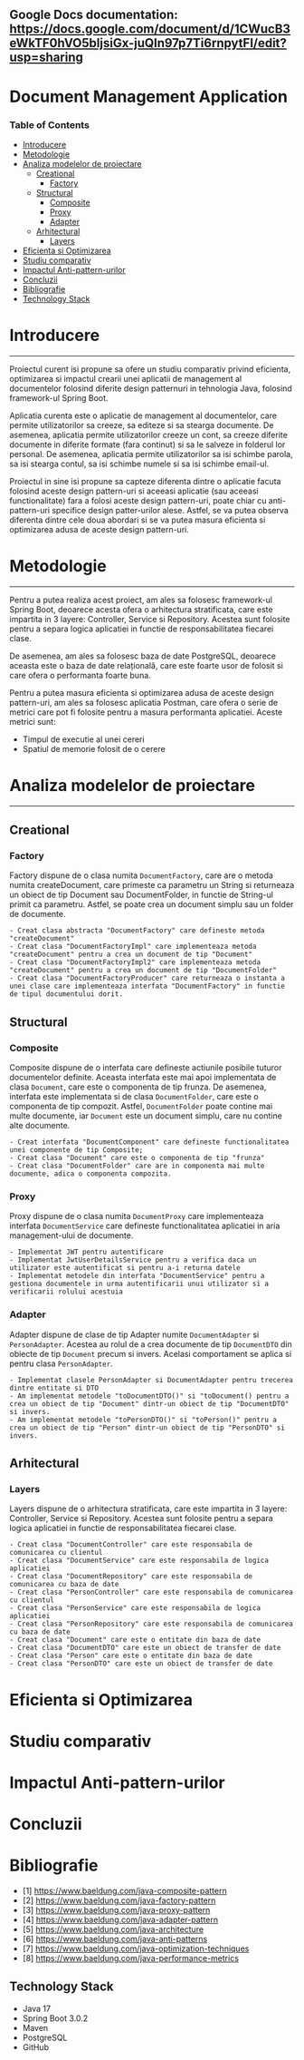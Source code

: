 ## Google Docs documentation: https://docs.google.com/document/d/1CWucB3eWkTF0hVO5bljsiGx-juQIn97p7Ti6rnpytFI/edit?usp=sharing
# Document Management Application

### Table of Contents
- [Introducere](#introducere)
- [Metodologie](#metodologie)
- [Analiza modelelor de proiectare](#analiza-modelelor-de-proiectare)
    - [Creational](#creational)
        - [Factory](#factory)
    - [Structural](#structural)
        - [Composite](#composite)
        - [Proxy](#proxy)
        - [Adapter](#adapter)
    - [Arhitectural](#arhitectural)
        - [Layers](#layers)
- [Eficienta si Optimizarea](#eficienta-si-optimizarea)
- [Studiu comparativ](#studiu-comparativ)
- [Impactul Anti-pattern-urilor](#impactul-anti-pattern-urilor)
- [Concluzii](#concluzii)
- [Bibliografie](#bibliografie)
- [Technology Stack](#technology-stack)
# Introducere
_________________________________________________________
Proiectul curent isi propune sa ofere un studiu comparativ privind eficienta, optimizarea si impactul crearii unei aplicatii de management al documentelor folosind diferite design patternuri in tehnologia Java, folosind framework-ul Spring Boot.

Aplicatia curenta este o aplicatie de management al documentelor, care permite utilizatorilor sa creeze, sa editeze si sa stearga documente. De asemenea, aplicatia permite utilizatorilor creeze un cont, sa creeze diferite documente in diferite formate (fara continut) si sa le salveze in folderul lor personal. De asemenea, aplicatia permite utilizatorilor sa isi schimbe parola, sa isi stearga contul, sa isi schimbe numele si sa isi schimbe email-ul.

Proiectul in sine isi propune sa capteze diferenta dintre o aplicatie facuta folosind aceste design pattern-uri si aceeasi aplicatie (sau aceeasi functionalitate) fara a folosi aceste design pattern-uri, poate chiar cu anti-pattern-uri specifice design patter-urilor alese. 
Astfel, se va putea observa diferenta dintre cele doua abordari si se va putea masura eficienta si optimizarea adusa de aceste design pattern-uri.

# Metodologie
_________________________________________________________
Pentru a putea realiza acest proiect, am ales sa folosesc framework-ul Spring Boot, deoarece acesta ofera o arhitectura stratificata, care este impartita in 3 layere: Controller, Service si Repository. Acestea sunt folosite pentru a separa logica aplicatiei in functie de responsabilitatea fiecarei clase.

De asemenea, am ales sa folosesc baza de date PostgreSQL, deoarece aceasta este o baza de date relațională, care este foarte usor de folosit si care ofera o performanta foarte buna.

Pentru a putea masura eficienta si optimizarea adusa de aceste design pattern-uri, am ales sa folosesc aplicatia Postman, care ofera o serie de metrici care pot fi folosite pentru a masura performanta aplicatiei. Aceste metrici sunt:
* Timpul de executie al unei cereri
* Spatiul de memorie folosit de o cerere
# Analiza modelelor de proiectare
_________________________________________________________
## Creational
### Factory
Factory dispune de o clasa numita `DocumentFactory`, care are o metoda numita createDocument, care primeste ca parametru un String si returneaza un obiect de tip Document sau DocumentFolder, in functie de String-ul primit ca parametru. Astfel, se poate crea un document simplu sau un folder de documente.
    
    - Creat clasa abstracta "DocumentFactory" care defineste metoda "createDocument"
    - Creat clasa "DocumentFactoryImpl" care implementeaza metoda "createDocument" pentru a crea un document de tip "Document"
    - Creat clasa "DocumentFactoryImpl2" care implementeaza metoda "createDocument" pentru a crea un document de tip "DocumentFolder"
    - Creat clasa "DocumentFactoryProducer" care returneaza o instanta a unei clase care implementeaza interfata "DocumentFactory" in functie de tipul documentului dorit.

## Structural
### Composite
Composite dispune de o interfata care defineste actiunile posibile tuturor documentelor definite. Aceasta interfata este mai apoi implementata de clasa `Document`, care este o componenta de tip frunza. De asemenea, interfata este implementata si de clasa `DocumentFolder`, care este o componenta de tip compozit. Astfel, `DocumentFolder` poate contine mai multe documente, iar `Document` este un document simplu, care nu contine alte documente.

	- Creat interfata "DocumentComponent" care defineste functionalitatea unei componente de tip Composite;
    - Creat clasa "Document" care este o componenta de tip "frunza"
    - Creat clasa "DocumentFolder" care are in componenta mai multe documente, adica o componenta compozita.


### Proxy
Proxy dispune de o clasa numita `DocumentProxy` care implementeaza interfata `DocumentService` care defineste functionalitatea aplicatiei in aria management-ului de documente.

    - Implementat JWT pentru autentificare
    - Implementat JwtUserDetailsService pentru a verifica daca un utilizator este autentificat si pentru a-i returna datele
    - Implementat metodele din interfata "DocumentService" pentru a gestiona documentele in urma autentificarii unui utilizator si a verificarii rolului acestuia
    
### Adapter
Adapter dispune de clase de tip Adapter numite `DocumentAdapter` si `PersonAdapter`. Acestea au rolul de a crea documente de tip `DocumentDTO` din obiecte de tip `Document` precum si invers. Acelasi comportament se aplica si pentru clasa `PersonAdapter`.

	- Implementat clasele PersonAdapter si DocumentAdapter pentru trecerea dintre entitate si DTO
    - Am implementat metodele "toDocumentDTO()" si "toDocument() pentru a crea un obiect de tip "Document" dintr-un obiect de tip "DocumentDTO" si invers.
    - Am implementat metodele "toPersonDTO()" si "toPerson()" pentru a crea un obiect de tip "Person" dintr-un obiect de tip "PersonDTO" si invers.
## Arhitectural
### Layers
Layers dispune de o arhitectura stratificata, care este impartita in 3 layere: Controller, Service si Repository. Acestea sunt folosite pentru a separa logica aplicatiei in functie de responsabilitatea fiecarei clase.

    - Creat clasa "DocumentController" care este responsabila de comunicarea cu clientul
    - Creat clasa "DocumentService" care este responsabila de logica aplicatiei
    - Creat clasa "DocumentRepository" care este responsabila de comunicarea cu baza de date
    - Creat clasa "PersonController" care este responsabila de comunicarea cu clientul
    - Creat clasa "PersonService" care este responsabila de logica aplicatiei
    - Creat clasa "PersonRepository" care este responsabila de comunicarea cu baza de date
    - Creat clasa "Document" care este o entitate din baza de date
    - Creat clasa "DocumentDTO" care este un obiect de transfer de date
    - Creat clasa "Person" care este o entitate din baza de date
    - Creat clasa "PersonDTO" care este un obiect de transfer de date

# Eficienta si Optimizarea
# Studiu comparativ
# Impactul Anti-pattern-urilor
# Concluzii
# Bibliografie
* [1] https://www.baeldung.com/java-composite-pattern
* [2] https://www.baeldung.com/java-factory-pattern
* [3] https://www.baeldung.com/java-proxy-pattern
* [4] https://www.baeldung.com/java-adapter-pattern
* [5] https://www.baeldung.com/java-architecture
* [6] https://www.baeldung.com/java-anti-patterns
* [7] https://www.baeldung.com/java-optimization-techniques
* [8] https://www.baeldung.com/java-performance-metrics

## Technology Stack
* Java 17
* Spring Boot 3.0.2
* Maven
* PostgreSQL
* GitHub
